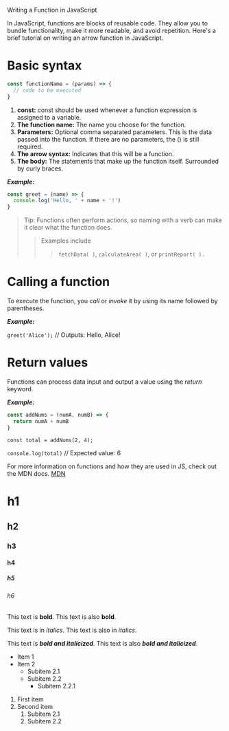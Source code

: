 Writing a Function in JavaScript

In JavaScript, functions are blocks of reusable code. They allow you to bundle functionality, make it more readable, and avoid repetition. Here's a brief tutorial on writing an arrow function in JavaScript.

# Basic syntax

```javascript
const functionName = (params) => {
  // code to be executed
}
```

1. **const:** const should be used whenever a function expression is assigned to a variable.
2. **The function name:** The name you choose for the function.
3. **Parameters:** Optional comma separated parameters. This is the data passed into the function. If there are no parameters, the () is still required.
4. **The arrow syntax:** Indicates that this will be a function.
5. **The body:** The statements that make up the function itself. Surrounded by curly braces.

**_Example:_**

```javascript
const greet = (name) => {
  console.log('Hello, ' + name + '!')
}
```

> Tip: Functions often perform actions, so naming with a verb can make it clear what the function does.
>
> > Examples include
> >
> > > `fetchData( )`,
> > > `calculateArea( )`,
> > > or `printReport( ).`

# Calling a function

To execute the function, you _call_ or _invoke_ it by using its name followed by parentheses.

**_Example:_**

`greet('Alice');` // Outputs: Hello, Alice!

# Return values

Functions can process data input and output a value using the _return_ keyword.

**_Example:_**

```javascript
const addNums = (numA, numB) => {
  return numA + numB
}
```

`const total = addNums(2, 4);`

`console.log(total)` // Expected value: 6

For more information on functions and how they are used in JS, check out the MDN docs.
[MDN](https://developer.mozilla.org/en-US/docs/Web/JavaScript/Guide/Functions)

# h1

## h2

### h3

#### h4

##### h5

###### h6

This text is **bold**. This text is also **bold**.

This text is in _italics_. This text is also in _italics_.

This text is **_bold and italicized_**. This text is also **_bold and italicized_**.

- Item 1
- Item 2
  - Subitem 2.1
  - Subitem 2.2
    - Subitem 2.2.1

1. First item
2. Second item
   1. Subitem 2.1
   2. Subitem 2.2

